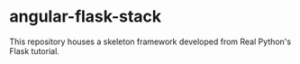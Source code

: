 # angular-flask-stack
 This repository houses a skeleton framework developed from Real Python's Flask tutorial.
